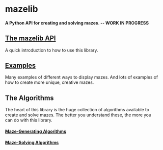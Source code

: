 # mazelib

#### A Python API for creating and solving mazes.  --  WORK IN PROGRESS

## [The mazelib API](docs/API.md)

A quick introduction to how to use this library.


## [Examples](docs/EXAMPLES.md)

Many examples of different ways to display mazes. And lots of examples of how to create more unique, creative mazes.


## The Algorithms

The heart of this library is the huge collection of algorithms available to create and solve mazes. The better you understand these, the more you can do with this library.

#### [Maze-Generating Algorithms](docs/MAZE_GEN_ALGOS.md)

#### [Maze-Solving Algorithms](docs/MAZE_SOLVE_ALGOS.md)

